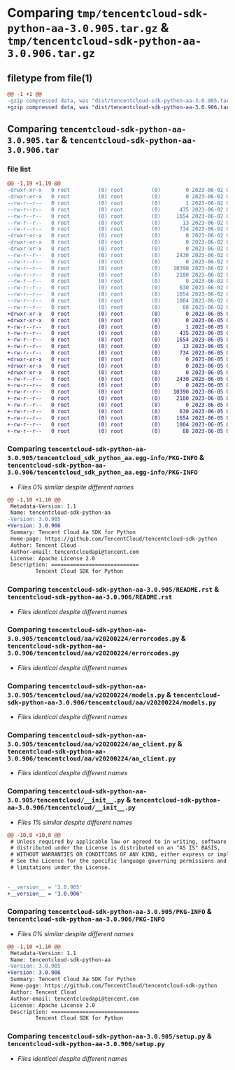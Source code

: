 # Comparing `tmp/tencentcloud-sdk-python-aa-3.0.905.tar.gz` & `tmp/tencentcloud-sdk-python-aa-3.0.906.tar.gz`

## filetype from file(1)

```diff
@@ -1 +1 @@
-gzip compressed data, was "dist/tencentcloud-sdk-python-aa-3.0.905.tar", last modified: Fri Jun  2 00:18:14 2023, max compression
+gzip compressed data, was "dist/tencentcloud-sdk-python-aa-3.0.906.tar", last modified: Mon Jun  5 00:24:57 2023, max compression
```

## Comparing `tencentcloud-sdk-python-aa-3.0.905.tar` & `tencentcloud-sdk-python-aa-3.0.906.tar`

### file list

```diff
@@ -1,19 +1,19 @@
-drwxr-xr-x   0 root         (0) root         (0)        0 2023-06-02 00:18:14.000000 tencentcloud-sdk-python-aa-3.0.905/
-drwxr-xr-x   0 root         (0) root         (0)        0 2023-06-02 00:18:14.000000 tencentcloud-sdk-python-aa-3.0.905/tencentcloud_sdk_python_aa.egg-info/
--rw-r--r--   0 root         (0) root         (0)        1 2023-06-02 00:18:14.000000 tencentcloud-sdk-python-aa-3.0.905/tencentcloud_sdk_python_aa.egg-info/dependency_links.txt
--rw-r--r--   0 root         (0) root         (0)      435 2023-06-02 00:18:14.000000 tencentcloud-sdk-python-aa-3.0.905/tencentcloud_sdk_python_aa.egg-info/SOURCES.txt
--rw-r--r--   0 root         (0) root         (0)     1654 2023-06-02 00:18:14.000000 tencentcloud-sdk-python-aa-3.0.905/tencentcloud_sdk_python_aa.egg-info/PKG-INFO
--rw-r--r--   0 root         (0) root         (0)       13 2023-06-02 00:18:14.000000 tencentcloud-sdk-python-aa-3.0.905/tencentcloud_sdk_python_aa.egg-info/top_level.txt
--rw-r--r--   0 root         (0) root         (0)      734 2023-06-02 00:18:14.000000 tencentcloud-sdk-python-aa-3.0.905/README.rst
-drwxr-xr-x   0 root         (0) root         (0)        0 2023-06-02 00:18:14.000000 tencentcloud-sdk-python-aa-3.0.905/tencentcloud/
-drwxr-xr-x   0 root         (0) root         (0)        0 2023-06-02 00:18:14.000000 tencentcloud-sdk-python-aa-3.0.905/tencentcloud/aa/
-drwxr-xr-x   0 root         (0) root         (0)        0 2023-06-02 00:18:14.000000 tencentcloud-sdk-python-aa-3.0.905/tencentcloud/aa/v20200224/
--rw-r--r--   0 root         (0) root         (0)     2430 2023-06-02 00:18:14.000000 tencentcloud-sdk-python-aa-3.0.905/tencentcloud/aa/v20200224/errorcodes.py
--rw-r--r--   0 root         (0) root         (0)        0 2023-06-02 00:18:14.000000 tencentcloud-sdk-python-aa-3.0.905/tencentcloud/aa/v20200224/__init__.py
--rw-r--r--   0 root         (0) root         (0)    10390 2023-06-02 00:18:14.000000 tencentcloud-sdk-python-aa-3.0.905/tencentcloud/aa/v20200224/models.py
--rw-r--r--   0 root         (0) root         (0)     2180 2023-06-02 00:18:14.000000 tencentcloud-sdk-python-aa-3.0.905/tencentcloud/aa/v20200224/aa_client.py
--rw-r--r--   0 root         (0) root         (0)        0 2023-06-02 00:18:14.000000 tencentcloud-sdk-python-aa-3.0.905/tencentcloud/aa/__init__.py
--rw-r--r--   0 root         (0) root         (0)      630 2023-06-02 00:18:14.000000 tencentcloud-sdk-python-aa-3.0.905/tencentcloud/__init__.py
--rw-r--r--   0 root         (0) root         (0)     1654 2023-06-02 00:18:14.000000 tencentcloud-sdk-python-aa-3.0.905/PKG-INFO
--rw-r--r--   0 root         (0) root         (0)     1004 2023-06-02 00:18:14.000000 tencentcloud-sdk-python-aa-3.0.905/setup.py
--rw-r--r--   0 root         (0) root         (0)       88 2023-06-02 00:18:14.000000 tencentcloud-sdk-python-aa-3.0.905/setup.cfg
+drwxr-xr-x   0 root         (0) root         (0)        0 2023-06-05 00:24:57.000000 tencentcloud-sdk-python-aa-3.0.906/
+drwxr-xr-x   0 root         (0) root         (0)        0 2023-06-05 00:24:57.000000 tencentcloud-sdk-python-aa-3.0.906/tencentcloud_sdk_python_aa.egg-info/
+-rw-r--r--   0 root         (0) root         (0)        1 2023-06-05 00:24:57.000000 tencentcloud-sdk-python-aa-3.0.906/tencentcloud_sdk_python_aa.egg-info/dependency_links.txt
+-rw-r--r--   0 root         (0) root         (0)      435 2023-06-05 00:24:57.000000 tencentcloud-sdk-python-aa-3.0.906/tencentcloud_sdk_python_aa.egg-info/SOURCES.txt
+-rw-r--r--   0 root         (0) root         (0)     1654 2023-06-05 00:24:57.000000 tencentcloud-sdk-python-aa-3.0.906/tencentcloud_sdk_python_aa.egg-info/PKG-INFO
+-rw-r--r--   0 root         (0) root         (0)       13 2023-06-05 00:24:57.000000 tencentcloud-sdk-python-aa-3.0.906/tencentcloud_sdk_python_aa.egg-info/top_level.txt
+-rw-r--r--   0 root         (0) root         (0)      734 2023-06-05 00:24:57.000000 tencentcloud-sdk-python-aa-3.0.906/README.rst
+drwxr-xr-x   0 root         (0) root         (0)        0 2023-06-05 00:24:57.000000 tencentcloud-sdk-python-aa-3.0.906/tencentcloud/
+drwxr-xr-x   0 root         (0) root         (0)        0 2023-06-05 00:24:57.000000 tencentcloud-sdk-python-aa-3.0.906/tencentcloud/aa/
+drwxr-xr-x   0 root         (0) root         (0)        0 2023-06-05 00:24:57.000000 tencentcloud-sdk-python-aa-3.0.906/tencentcloud/aa/v20200224/
+-rw-r--r--   0 root         (0) root         (0)     2430 2023-06-05 00:24:57.000000 tencentcloud-sdk-python-aa-3.0.906/tencentcloud/aa/v20200224/errorcodes.py
+-rw-r--r--   0 root         (0) root         (0)        0 2023-06-05 00:24:57.000000 tencentcloud-sdk-python-aa-3.0.906/tencentcloud/aa/v20200224/__init__.py
+-rw-r--r--   0 root         (0) root         (0)    10390 2023-06-05 00:24:57.000000 tencentcloud-sdk-python-aa-3.0.906/tencentcloud/aa/v20200224/models.py
+-rw-r--r--   0 root         (0) root         (0)     2180 2023-06-05 00:24:57.000000 tencentcloud-sdk-python-aa-3.0.906/tencentcloud/aa/v20200224/aa_client.py
+-rw-r--r--   0 root         (0) root         (0)        0 2023-06-05 00:24:57.000000 tencentcloud-sdk-python-aa-3.0.906/tencentcloud/aa/__init__.py
+-rw-r--r--   0 root         (0) root         (0)      630 2023-06-05 00:24:57.000000 tencentcloud-sdk-python-aa-3.0.906/tencentcloud/__init__.py
+-rw-r--r--   0 root         (0) root         (0)     1654 2023-06-05 00:24:57.000000 tencentcloud-sdk-python-aa-3.0.906/PKG-INFO
+-rw-r--r--   0 root         (0) root         (0)     1004 2023-06-05 00:24:57.000000 tencentcloud-sdk-python-aa-3.0.906/setup.py
+-rw-r--r--   0 root         (0) root         (0)       88 2023-06-05 00:24:57.000000 tencentcloud-sdk-python-aa-3.0.906/setup.cfg
```

### Comparing `tencentcloud-sdk-python-aa-3.0.905/tencentcloud_sdk_python_aa.egg-info/PKG-INFO` & `tencentcloud-sdk-python-aa-3.0.906/tencentcloud_sdk_python_aa.egg-info/PKG-INFO`

 * *Files 0% similar despite different names*

```diff
@@ -1,10 +1,10 @@
 Metadata-Version: 1.1
 Name: tencentcloud-sdk-python-aa
-Version: 3.0.905
+Version: 3.0.906
 Summary: Tencent Cloud Aa SDK for Python
 Home-page: https://github.com/TencentCloud/tencentcloud-sdk-python
 Author: Tencent Cloud
 Author-email: tencentcloudapi@tencent.com
 License: Apache License 2.0
 Description: ============================
         Tencent Cloud SDK for Python
```

### Comparing `tencentcloud-sdk-python-aa-3.0.905/README.rst` & `tencentcloud-sdk-python-aa-3.0.906/README.rst`

 * *Files identical despite different names*

### Comparing `tencentcloud-sdk-python-aa-3.0.905/tencentcloud/aa/v20200224/errorcodes.py` & `tencentcloud-sdk-python-aa-3.0.906/tencentcloud/aa/v20200224/errorcodes.py`

 * *Files identical despite different names*

### Comparing `tencentcloud-sdk-python-aa-3.0.905/tencentcloud/aa/v20200224/models.py` & `tencentcloud-sdk-python-aa-3.0.906/tencentcloud/aa/v20200224/models.py`

 * *Files identical despite different names*

### Comparing `tencentcloud-sdk-python-aa-3.0.905/tencentcloud/aa/v20200224/aa_client.py` & `tencentcloud-sdk-python-aa-3.0.906/tencentcloud/aa/v20200224/aa_client.py`

 * *Files identical despite different names*

### Comparing `tencentcloud-sdk-python-aa-3.0.905/tencentcloud/__init__.py` & `tencentcloud-sdk-python-aa-3.0.906/tencentcloud/__init__.py`

 * *Files 1% similar despite different names*

```diff
@@ -10,8 +10,8 @@
 # Unless required by applicable law or agreed to in writing, software
 # distributed under the License is distributed on an "AS IS" BASIS,
 # WITHOUT WARRANTIES OR CONDITIONS OF ANY KIND, either express or implied.
 # See the License for the specific language governing permissions and
 # limitations under the License.
 
 
-__version__ = '3.0.905'
+__version__ = '3.0.906'
```

### Comparing `tencentcloud-sdk-python-aa-3.0.905/PKG-INFO` & `tencentcloud-sdk-python-aa-3.0.906/PKG-INFO`

 * *Files 0% similar despite different names*

```diff
@@ -1,10 +1,10 @@
 Metadata-Version: 1.1
 Name: tencentcloud-sdk-python-aa
-Version: 3.0.905
+Version: 3.0.906
 Summary: Tencent Cloud Aa SDK for Python
 Home-page: https://github.com/TencentCloud/tencentcloud-sdk-python
 Author: Tencent Cloud
 Author-email: tencentcloudapi@tencent.com
 License: Apache License 2.0
 Description: ============================
         Tencent Cloud SDK for Python
```

### Comparing `tencentcloud-sdk-python-aa-3.0.905/setup.py` & `tencentcloud-sdk-python-aa-3.0.906/setup.py`

 * *Files identical despite different names*

